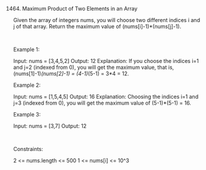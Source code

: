 1464. Maximum Product of Two Elements in an Array

Given the array of integers nums, you will choose two different indices i and j of that array. Return the maximum value of (nums[i]-1)*(nums[j]-1).

 

Example 1:

Input: nums = [3,4,5,2]
Output: 12 
Explanation: If you choose the indices i=1 and j=2 (indexed from 0), you will get the maximum value, that is, (nums[1]-1)*(nums[2]-1) = (4-1)*(5-1) = 3*4 = 12. 


Example 2:

Input: nums = [1,5,4,5]
Output: 16
Explanation: Choosing the indices i=1 and j=3 (indexed from 0), you will get the maximum value of (5-1)*(5-1) = 16.


Example 3:

Input: nums = [3,7]
Output: 12


 

Constraints:

2 <= nums.length <= 500
1 <= nums[i] <= 10^3